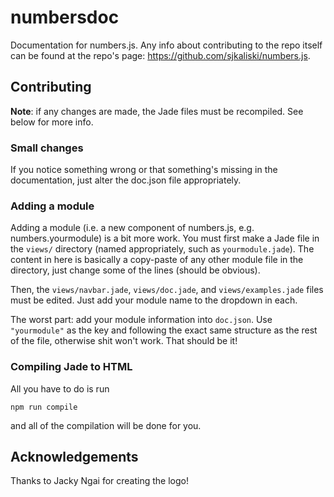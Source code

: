 numbersdoc
==========

Documentation for numbers.js. Any info about contributing to the repo itself can be found at the repo's page: 
https://github.com/sjkaliski/numbers.js.

## Contributing
**Note**: if any changes are made, the Jade files must be recompiled. See below for more info.

### Small changes
If you notice something wrong or that something's missing in the documentation, just alter the doc.json file appropriately.

### Adding a module
Adding a module (i.e. a new component of numbers.js, e.g. numbers.yourmodule) is a bit more work. You must first make a Jade file in the `views/` directory (named appropriately, such as `yourmodule.jade`). The content in here is basically a copy-paste of any other module file in the directory, just change some of the lines (should be obvious).

Then, the `views/navbar.jade`, `views/doc.jade`, and `views/examples.jade` files must be edited. Just add your module name to the dropdown in each.

The worst part: add your module information into `doc.json`. Use `"yourmodule"` as the key and following the exact same structure as the rest of the file, otherwise shit won't work. That should be it!

### Compiling Jade to HTML
All you have to do is run

```
npm run compile
```

and all of the compilation will be done for you.

## Acknowledgements
Thanks to Jacky Ngai for creating the logo!
